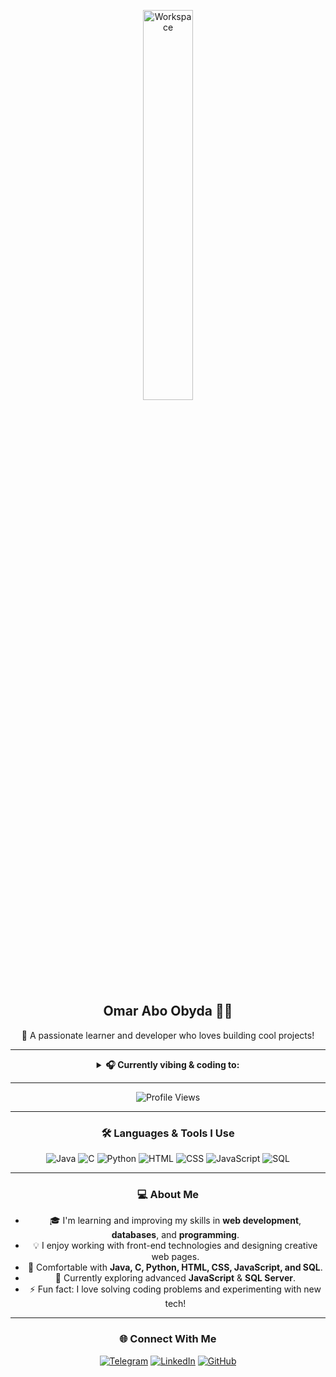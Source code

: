 <div align="center" width="100%">

<!-- 👋 ترحيب متحرك -->
<!-- <img src="https://github.com/SP-XD/SP-XD/blob/main/images/hellocoders_rounded.gif?raw=true" alt="Hello Coders" width="60%"/><br> -->
<img src="https://github.com/SP-XD/SP-XD/blob/main/images/dev-working_rounded.gif?raw=true" alt="Workspace" width="40%"/><br>

<!-- ✨ الاسم -->
<h2> <strong>Omar Abo Obyda</strong> 👨‍💻</h2>
<p>🚀 A passionate learner and developer who loves building cool projects!</p>

---

<details>
  <summary><b>🎧 Currently vibing & coding to:</b></summary>
  <br>
  <a href="https://open.spotify.com/">
    <img src="https://spotify-readme.sp-xd.vercel.app/api/spotify" alt="Spotify Playing" />
  </a>
</details>

---

<!-- 📊 عداد الزيارات -->
![Profile Views](https://komarev.com/ghpvc/?username=omaraboobyda&style=flat&color=orange&label=PROFILE+VIEWS)


---

### 🛠️ Languages & Tools I Use

![Java](https://img.shields.io/badge/Java-ED8B00?style=flat&logo=java&logoColor=white)
![C](https://img.shields.io/badge/C-00599C?style=flat&logo=c&logoColor=white)
![Python](https://img.shields.io/badge/Python-FFD43B?style=flat&logo=python&logoColor=darkgreen)
![HTML](https://img.shields.io/badge/HTML5-E34F26?style=flat&logo=html5&logoColor=white)
![CSS](https://img.shields.io/badge/CSS3-1572B6?style=flat&logo=css3&logoColor=white)
![JavaScript](https://img.shields.io/badge/JavaScript-323330?style=flat&logo=javascript&logoColor=F7DF1E)
![SQL](https://img.shields.io/badge/SQL-336791?style=flat&logo=postgresql&logoColor=white)

---

### 💻 About Me

- 🎓 I'm learning and improving my skills in **web development**, **databases**, and **programming**.  
- 💡 I enjoy working with front-end technologies and designing creative web pages.  
- 🧠 Comfortable with **Java, C, Python, HTML, CSS, JavaScript, and SQL**.  
- 🌱 Currently exploring advanced **JavaScript** & **SQL Server**.  
- ⚡ Fun fact: I love solving coding problems and experimenting with new tech!

---

### 🌐 Connect With Me

[![Telegram](https://img.shields.io/badge/Telegram-grey?style=flat&logo=telegram)](https://t.me/)
[![LinkedIn](https://img.shields.io/badge/LinkedIn-blue?style=flat&logo=linkedin)](https://linkedin.com)
[![GitHub](https://img.shields.io/badge/GitHub-black?style=flat&logo=github)](https://github.com/omaraboobyda)

</div>
